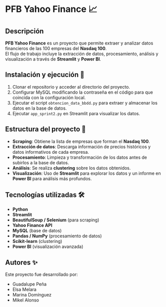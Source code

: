# PFB Yahoo Finance 📈

## Descripción
**PFB Yahoo Finance** es un proyecto que permite extraer y analizar datos financieros de las 100 empresas del **Nasdaq 100**.  
El flujo de trabajo incluye la extracción de datos, procesamiento, análisis y visualización a través de **Streamlit** y **Power BI**.

## Instalación y ejecución 🚀

1. Clonar el repositorio y acceder al directorio del proyecto.  
2. Configurar MySQL modificando la contraseña en el código para que coincida con la configuración local.  
3. Ejecutar el script `obtencion_data_bbdd.py` para extraer y almacenar los datos en la base de datos.  
4. Ejecutar `app_sprint2.py` en Streamlit para visualizar los datos.

## Estructura del proyecto 📂

- **Scraping**: Obtiene la lista de empresas que forman el **Nasdaq 100**.  
- **Extracción de datos**: Descarga información de precios históricos y datos informativos de cada empresa.  
- **Procesamiento**: Limpieza y transformación de los datos antes de subirlos a la base de datos.  
- **Análisis**: Se realiza **clustering** sobre los datos obtenidos.  
- **Visualización**: Uso de **Streamlit** para explorar los datos y un informe en **Power BI** para análisis más profundos.  

## Tecnologías utilizadas 🛠️

- **Python**  
- **Streamlit**  
- **BeautifulSoup / Selenium** (para scraping)  
- **Yahoo Finance API**  
- **MySQL** (base de datos)  
- **Pandas / NumPy** (procesamiento de datos)  
- **Scikit-learn** (clustering)  
- **Power BI** (visualización avanzada)  

## Autores ✨

Este proyecto fue desarrollado por:

- Guadalupe Peña  
- Elsa Melara  
- Marina Domínguez  
- Mikel Alonso  

